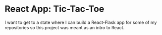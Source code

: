 # React App: Tic-Tac-Toe

I want to get to a state where I can build a React-Flask app for some of my repositories so this project was meant as an intro to React. 
